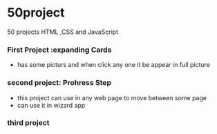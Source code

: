 # 50project

50 projects HTML ,CSS and JavaScript

### First Project :expanding Cards

* has some picturs and when click any one it be appear in full picture
### second project: Prohress Step
* this project can use in any web page to move between some page 
* can use it in wizard app 
  
### third project
